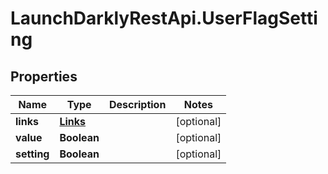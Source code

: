 # LaunchDarklyRestApi.UserFlagSetting

## Properties
Name | Type | Description | Notes
------------ | ------------- | ------------- | -------------
**links** | [**Links**](Links.md) |  | [optional] 
**value** | **Boolean** |  | [optional] 
**setting** | **Boolean** |  | [optional] 


